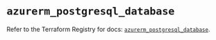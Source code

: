 # `azurerm_postgresql_database`

Refer to the Terraform Registry for docs: [`azurerm_postgresql_database`](https://registry.terraform.io/providers/hashicorp/azurerm/4.10.0/docs/resources/postgresql_database).
